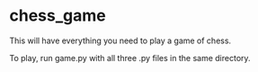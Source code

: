 # chess_game
This will have everything you need to play a game of chess.

To play, run game.py with all three .py files in the same directory.
